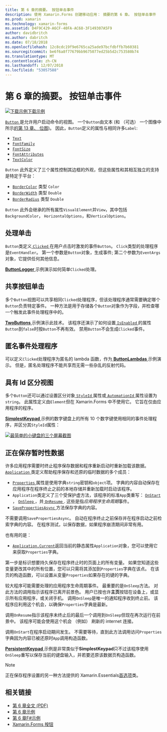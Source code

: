```yaml
---
title: 第 6 章的摘要。 按钮单击事件
description: 使用 Xamarin.Forms 创建移动应用： 摘要的第 6 章。 按钮单击事件
ms.prod: xamarin
ms.technology: xamarin-forms
ms.assetid: D4F9C429-A6CF-40FA-AC68-3F149307A5F9
author: davidbritch
ms.author: dabritch
ms.date: 07/18/2018
ms.openlocfilehash: 12c8cdc19f9e6765ca25ade97bcfdbffb7b60381
ms.sourcegitcommit: be6f6a8f77679bb9675077ed25b5d2c753580b74
ms.translationtype: MT
ms.contentlocale: zh-CN
ms.lasthandoff: 12/07/2018
ms.locfileid: "53057588"
---
```

# <a name="summary-of-chapter-6-button-clicks"></a>第 6 章的摘要。 按钮单击事件

[![下载示例](~/media/shared/download.png)下载示例](https://github.com/xamarin/xamarin-forms-book-samples/tree/master/Chapter06)

[ `Button` ](xref:Xamarin.Forms.Button)是允许用户启动命令的视图。 一个`Button`由文本 (和 （可选） 一个图像中所示[的第 13 章、 位图](chapter13.md))。 因此，`Button`定义的属性与相同许多`Label`:

- [`Text`](xref:Xamarin.Forms.Button.Text)
- [`FontFamily`](xref:Xamarin.Forms.Button.FontFamily)
- [`FontSize`](xref:Xamarin.Forms.Button.FontSize)
- [`FontAttributes`](xref:Xamarin.Forms.Button.FontAttributes)
- [`TextColor`](xref:Xamarin.Forms.Button.TextColor)

`Button` 此外定义了三个属性控制其边框的外观，但这些属性和其相互独立的支持是特定于平台：

- [`BorderColor`](xref:Xamarin.Forms.Button.BorderColor) 类型 `Color`
- [`BorderWidth`](xref:Xamarin.Forms.Button.BorderWidth) 类型 `Double`
- [`BorderRadius`](xref:Xamarin.Forms.Button.BorderRadius) 类型 `Double`

`Button` 此外会继承的所有属性`VisualElement`并`View`，其中包括`BackgroundColor`， `HorizontalOptions`，和`VerticalOptions`。

## <a name="processing-the-click"></a>处理单击

`Button`类定义[ `Clicked` ](xref:Xamarin.Forms.Button.Clicked)在用户点击时激发的事件`Button`。 `Click`类型的处理程序是`EventHandler`。 第一个参数是`Button`对象，生成事件; 第二个参数为`EventArgs`对象，它提供任何其他信息。

[ **ButtonLogger** ](https://github.com/xamarin/xamarin-forms-book-samples/tree/master/Chapter06/ButtonLogger)示例演示如何简单`Clicked`处理。

## <a name="sharing-button-clicks"></a>共享按钮单击

多个`Button`视图可以共享相同`Clicked`处理程序，但该处理程序通常需要确定哪个`Button`负责特定事件。 一种方法是用于存储各个`Button`对象作为字段，并检查哪一个触发此事件处理程序中的。

[ **TwoButtons** ](https://github.com/xamarin/xamarin-forms-book-samples/tree/master/Chapter06/TwoButtons)示例演示此技术。 该程序还演示了如何设置[ `IsEnabled` ](xref:Xamarin.Forms.VisualElement.IsEnabled)的属性`Button`到`false`时按`Button`不再有效。 禁用`Button`不会生成`Clicked`事件。

## <a name="anonymous-event-handlers"></a>匿名事件处理程序

可以定义`Clicked`处理程序为匿名的 lambda 函数，作为[ **ButtonLambdas** ](https://github.com/xamarin/xamarin-forms-book-samples/tree/master/Chapter06/ButtonLambdas)示例演示。 但是，匿名处理程序不能共享而无需一些杂乱的反射代码。

## <a name="distinguishing-views-with-ids"></a>具有 Id 区分视图

多个`Button`还可以通过设置区分对象[ `StyleId` ](xref:Xamarin.Forms.Element.StyleId)属性或[ `AutomationId` ](xref:Xamarin.Forms.Element.AutomationId)属性设置为`string`。 此属性定义由`Element`但在 Xamarin.Forms 中不使用它。 它旨在仅由应用程序的程序。

[ **SimplestKeypad** ](https://github.com/xamarin/xamarin-forms-book-samples/tree/master/Chapter06/SimplestKeypad)示例的数字键盘上的所有 10 个数字键使用相同的事件处理程序，并区分其`StyleId`属性：

[![最简单的小键盘的三个屏幕截图](images/ch06fg04-small.png "计算器")](images/ch06fg04-large.png#lightbox "计算器")

## <a name="saving-transient-data"></a>正在保存暂时性数据

许多应用程序需要时终止程序保存数据和程序重新启动时重新加载该数据。 [ `Application` ](xref:Xamarin.Forms.Application)类定义帮助程序保存和还原的临时数据的多个成员：

- [ `Properties` ](xref:Xamarin.Forms.Application.Properties)属性是使用字典`string`密钥和`object`项。 字典的内容自动保存在应用程序在程序终止之前的本地存储并重新加载时启动该程序。
- `Application`类定义了三个受保护虚方法，该程序的标准`App`类重写： [ `OnStart` ](xref:Xamarin.Forms.Application.OnStart)， [ `OnSleep` ](xref:Xamarin.Forms.Application.OnSleep)，并[ `OnResume` ](xref:Xamarin.Forms.Application.OnResume). 这些是指*应用程序生命周期*事件。
- [ `SavePropertiesAsync` ](xref:Xamarin.Forms.Application.SavePropertiesAsync)方法保存字典的内容。

不需要调用`SavePropertiesAsync`。 自动在程序终止之前保存并在程序启动之前检索字典的内容。 在程序测试，以保存数据，如果程序崩溃期间非常有用。

也有用的是：

- [`Application.Current`](xref:Xamarin.Forms.Application.Current)返回当前的静态属性`Application`对象，您可以使用它来获取`Properties`字典。

第一步是标识想要持久保存在程序终止时的页面上的所有变量。 如果您知道这些变量更改其中的所有位置，您可以只需将其添加到`Properties`字典在该点。 在该页的构造函数，可以设置从变量`Properties`如果存在的键的字典。

较大程序可能需要处理的应用程序生命周期事件。 最重要的是`OnSleep`方法。 对此方法的调用指示该程序已离开前景色。 用户已按也许**主页**按钮在设备上，或显示所有应用程序，或关闭手机。 调用`OnSleep`是唯一的通知程序收到终止前。 该程序应利用这个机会，以确保`Properties`字典是最新。

调用`OnResume`指示该程序未终止后的最后一个调用到`OnSleep`但现在再次运行在前景中。 该程序可能会使用这个机会 （例如） 刷新的 internet 连接。

调用`OnStart`在程序启动期间发生。 不需要等待，直到此方法调用访问`Properties`字典因为内容已被还原时`App`调用构造函数。

[ **PersistentKeypad** ](https://github.com/xamarin/xamarin-forms-book-samples/tree/master/Chapter06/PersistentKeypad)示例是非常类似于**SimplestKeypad**只不过该程序使用`OnSleep`重写以保存当前的键盘输入，并若要还原该数据页构造函数。

> [!NOTE]
> 正在保存程序设置的另一种方法提供的 Xamarin.Essentials[首选项](~/essentials/preferences.md)类。

## <a name="related-links"></a>相关链接

- [第 6 章全文 (PDF)](https://download.xamarin.com/developer/xamarin-forms-book/XamarinFormsBook-Ch06-Apr2016.pdf)
- [第 6 章示例](https://github.com/xamarin/xamarin-forms-book-samples/tree/master/Chapter06)
- [第 6 章F#示例](https://github.com/xamarin/xamarin-forms-book-samples/tree/master/Chapter06/FS)
- [Xamarin.Forms 按钮](~/xamarin-forms/user-interface/button.md)
